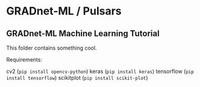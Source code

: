 # GRADnet-ML / Pulsars
GRADnet-ML Machine Learning Tutorial
-------------------------------------------------------------------------------------------------
This folder contains something cool.

Requirements:

cv2 (`pip install opencv-python`) 
keras (`pip install keras`) 
tensorflow (`pip install tensorflow`) 
scikitplot (`pip install scikit-plot`) 
